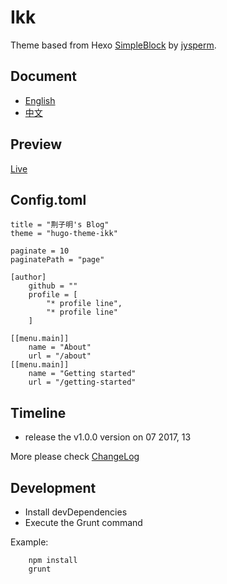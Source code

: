 # Ikk

Theme based from Hexo [SimpleBlock](https://github.com/jysperm/hexo-theme-simpleblock) by [jysperm](https://github.com/jysperm).

## Document

* [English](https://github.com/jingziming/hugo-theme-ikk/blob/master/README.md)
* [中文](https://github.com/jingziming/hugo-theme-ikk/blob/master/README_cn.md)

## Preview

[Live](http://jingziming.com)

## Config.toml

```
title = "荆子明's Blog"
theme = "hugo-theme-ikk"

paginate = 10
paginatePath = "page"

[author]
    github = ""
    profile = [
        "* profile line",
        "* profile line"
    ]

[[menu.main]]
    name = "About"
    url = "/about"
[[menu.main]]
    name = "Getting started"
    url = "/getting-started"
```

## Timeline

* release the v1.0.0 version on 07 2017, 13

More please check [ChangeLog](https://github.com/jingziming/hugo-theme-ikk/blob/master/changelog.md)

## Development

* Install devDependencies
* Execute the Grunt command

Example:

```
    npm install
    grunt
```
